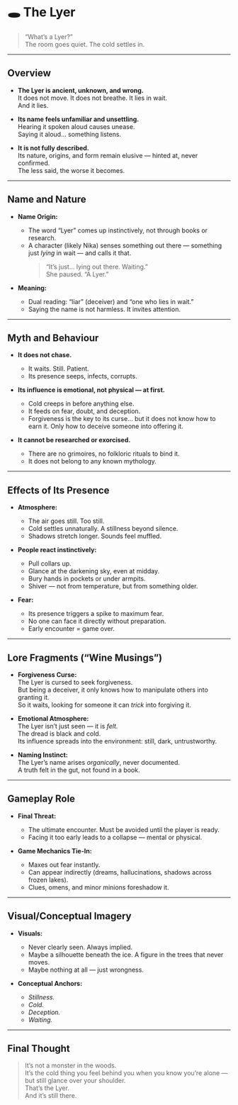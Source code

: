 
# 🕳️ The Lyer

> “What’s a Lyer?”  
> The room goes quiet. The cold settles in.

---

## Overview

- **The Lyer is ancient, unknown, and wrong.**  
  It does not move. It does not breathe. It lies in wait.  
  And it lies.

- **Its name feels unfamiliar and unsettling.**  
  Hearing it spoken aloud causes unease.  
  Saying it aloud… something listens.

- **It is not fully described.**  
  Its nature, origins, and form remain elusive — hinted at, never confirmed.  
  The less said, the worse it becomes.

---

## Name and Nature

- **Name Origin:**
  - The word “Lyer” comes up instinctively, not through books or research.
  - A character (likely Nika) senses something out there — something just *lying* in wait — and calls it that.  
    > “It’s just… lying out there. Waiting.”  
    > She paused. “A Lyer.”

- **Meaning:**
  - Dual reading: “liar” (deceiver) and “one who lies in wait.”
  - Saying the name is not harmless. It invites attention.

---

## Myth and Behaviour

- **It does not chase.**
  - It waits. Still. Patient.
  - Its presence seeps, infects, corrupts.

- **Its influence is emotional, not physical — at first.**
  - Cold creeps in before anything else.
  - It feeds on fear, doubt, and deception.
  - Forgiveness is the key to its curse… but it does not know how to earn it. Only how to deceive someone into offering it.

- **It cannot be researched or exorcised.**
  - There are no grimoires, no folkloric rituals to bind it.
  - It does not belong to any known mythology.

---

## Effects of Its Presence

- **Atmosphere:**
  - The air goes still. Too still.
  - Cold settles unnaturally. A stillness beyond silence.
  - Shadows stretch longer. Sounds feel muffled.

- **People react instinctively:**
  - Pull collars up.
  - Glance at the darkening sky, even at midday.
  - Bury hands in pockets or under armpits.
  - Shiver — not from temperature, but from something older.

- **Fear:**
  - Its presence triggers a spike to maximum fear.
  - No one can face it directly without preparation.
  - Early encounter = game over.

---

## Lore Fragments (“Wine Musings”)

- **Forgiveness Curse:**  
  The Lyer is cursed to seek forgiveness.  
  But being a deceiver, it only knows how to manipulate others into granting it.  
  So it waits, looking for someone it can *trick* into forgiving it.

- **Emotional Atmosphere:**  
  The Lyer isn’t just seen — it is *felt.*  
  The dread is black and cold.  
  Its influence spreads into the environment: still, dark, untrustworthy.

- **Naming Instinct:**  
  The Lyer’s name arises *organically*, never documented.  
  A truth felt in the gut, not found in a book.

---

## Gameplay Role

- **Final Threat:**  
  - The ultimate encounter. Must be avoided until the player is ready.
  - Facing it too early leads to a collapse — mental or physical.

- **Game Mechanics Tie-In:**
  - Maxes out fear instantly.
  - Can appear indirectly (dreams, hallucinations, shadows across frozen lakes).
  - Clues, omens, and minor minions foreshadow it.

---

## Visual/Conceptual Imagery

- **Visuals:**  
  - Never clearly seen. Always implied.  
  - Maybe a silhouette beneath the ice. A figure in the trees that never moves.  
  - Maybe nothing at all — just wrongness.

- **Conceptual Anchors:**  
  - *Stillness.*  
  - *Cold.*  
  - *Deception.*  
  - *Waiting.*

---

## Final Thought

> It’s not a monster in the woods.  
> It’s the cold thing you feel behind you when you know you’re alone — but still glance over your shoulder.  
> That’s the Lyer.  
> And it’s still there.